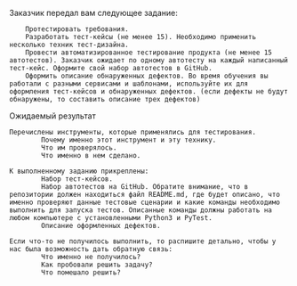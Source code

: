 Заказчик передал вам следующее задание:

        Протестировать требования.
        Разработать тест-кейсы (не менее 15). Необходимо применить несколько техник тест-дизайна.
        Провести автоматизированное тестирование продукта (не менее 15 автотестов). Заказчик ожидает по одному автотесту на каждый написанный тест-кейс. Оформите свой набор автотестов в GitHub.
        Оформить описание обнаруженных дефектов. Во время обучения вы работали с разными сервисами и шаблонами, используйте их для оформления тест-кейсов и обнаруженных дефектов. (если дефекты не будут обнаружены, то составить описание трех дефектов)

Ожидаемый результат

    Перечислены инструменты, которые применялись для тестирования.
            Почему именно этот инструмент и эту технику.
            Что им проверялось.
            Что именно в нем сделано.

    К выполненному заданию прикреплены:
            Набор тест-кейсов.
            Набор автотестов на GitHub. Обратите внимание, что в репозитории должен находиться файл README.md, где будет описано, что именно проверяют данные тестовые сценарии и какие команды необходимо выполнить для запуска тестов. Описанные команды должны работать на любом компьютере с установленными Python3 и PyTest.
            Описание оформленных дефектов.

    Если что-то не получилось выполнить, то распишите детально, чтобы у нас была возможность дать обратную связь:
            Что именно не получилось?
            Как пробовали решить задачу?
            Что помешало решить?
